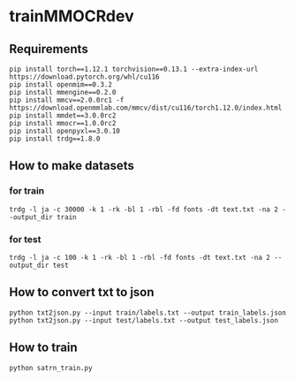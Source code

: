 # trainMMOCRdev

## Requirements
~~~
pip install torch==1.12.1 torchvision==0.13.1 --extra-index-url https://download.pytorch.org/whl/cu116
pip install openmim==0.3.2
pip install mmengine==0.2.0
pip install mmcv==2.0.0rc1 -f https://download.openmmlab.com/mmcv/dist/cu116/torch1.12.0/index.html
pip install mmdet==3.0.0rc2
pip install mmocr==1.0.0rc2
pip install openpyxl==3.0.10
pip install trdg==1.8.0
~~~

## How to make datasets
### for train
~~~
trdg -l ja -c 30000 -k 1 -rk -bl 1 -rbl -fd fonts -dt text.txt -na 2 --output_dir train
~~~
### for test
~~~
trdg -l ja -c 100 -k 1 -rk -bl 1 -rbl -fd fonts -dt text.txt -na 2 --output_dir test
~~~
## How to convert txt to json
~~~
python txt2json.py --input train/labels.txt --output train_labels.json
python txt2json.py --input test/labels.txt --output test_labels.json
~~~

## How to train
~~~
python satrn_train.py
~~~
